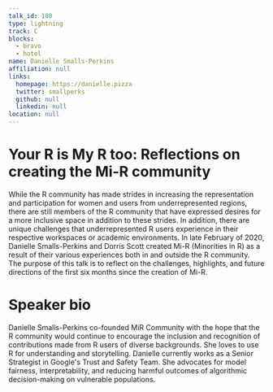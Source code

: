 ```yaml
---
talk_id: 180
type: lightning
track: C
blocks:
  - bravo
  - hotel
name: Danielle Smalls-Perkins
affiliation: null
links:
  homepage: https://danielle.pizza
  twitter: smallperks
  github: null
  linkedin: null
location: null
---
```


# Your R is My R too:  Reflections on creating the Mi-R community

While the R community has made strides in increasing the representation and participation for women and users from underrepresented regions, there are still members of the R community that have expressed desires for a more inclusive space in addition to these strides.  In addition, there are unique challenges that underrepresented R users experience in their respective workspaces or academic environments. In late February of 2020, Danielle Smalls-Perkins and Dorris Scott created Mi-R (Minorities in R)  as a result of their various experiences both in and outside the R community. The purpose of this talk is to reflect on the challenges, highlights, and future directions of the first six months since the creation of Mi-R.

# Speaker bio

Danielle Smalls-Perkins co-founded MiR Community with the hope that the R community would continue to encourage the inclusion and recognition of contributions made from R users of diverse backgrounds. She loves to use R for understanding and storytelling. 
Danielle currently works as a Senior Strategist in Google's Trust and Safety Team. She advocates for model fairness, interpretability, and reducing harmful outcomes of algorithmic decision-making on vulnerable populations. 


